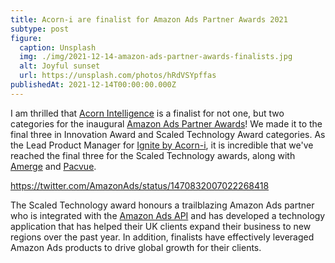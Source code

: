 ```yaml
---
title: Acorn-i are finalist for Amazon Ads Partner Awards 2021
subtype: post
figure:
  caption: Unsplash
  img: ./img/2021-12-14-amazon-ads-partner-awards-finalists.jpg
  alt: Joyful sunset
  url: https://unsplash.com/photos/hRdVSYpffas
publishedAt: 2021-12-14T00:00:00.000Z
---
```

I am thrilled that [Acorn Intelligence](https://www.acorn-i.com) is a finalist for not one, but two categories for the inaugural [Amazon Ads Partner Awards](https://advertising.amazon.com/en-us/blog/uk-partner-awards-finalists)! We made it to the final three in Innovation Award and Scaled Technology Award categories. As the Lead Product Manager for [Ignite by Acorn-i](https://acorn-i.com/ignite-by-acorn-i/), it is incredible that we've reached the final three for the Scaled Technology awards, along with [Amerge](https://www.linkedin.com/feed/update/urn:li:activity:6877605664840011776/) and [Pacvue](https://www.linkedin.com/feed/update/urn:li:activity:6876942476091895808/).

https://twitter.com/AmazonAds/status/1470832007022268418

The Scaled Technology award honours a trailblazing Amazon Ads partner who is integrated with the [Amazon Ads API](https://advertising.amazon.com/about-api) and has developed a technology application that has helped their UK clients expand their business to new regions over the past year. In addition, finalists have effectively leveraged Amazon Ads products to drive global growth for their clients.
